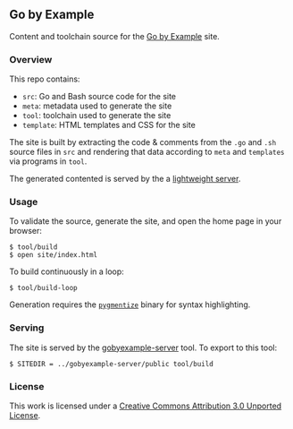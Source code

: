 ## Go by Example

Content and toolchain source for the
[Go by Example](https://gobyexample.com) site.


### Overview

This repo contains:

* `src`: Go and Bash source code for the site
* `meta`: metadata used to generate the site
* `tool`: toolchain used to generate the site
* `template`: HTML templates and CSS for the site

The site is built by extracting the code & comments from
the `.go` and `.sh` source files in `src` and rendering
that data according to `meta` and `templates` via programs
in `tool`.

The generated contented is served by the a
[lightweight server](https://github.com/mmcgrana/gobyexample-server).


### Usage

To validate the source, generate the site, and open the
home page in your browser:

```console
$ tool/build
$ open site/index.html
```

To build continuously in a loop:

```console
$ tool/build-loop
```

Generation requires the [`pygmentize`](http://pygments.org/)
binary for syntax highlighting.


### Serving

The site is served by the [gobyexample-server](https://github.com/mmcgrana/gobyexample-server)
tool. To export to this tool:

```console
$ SITEDIR = ../gobyexample-server/public tool/build
```


### License

This work is licensed under a [Creative Commons Attribution 3.0 Unported License](http://creativecommons.org/licenses/by/3.0/).
